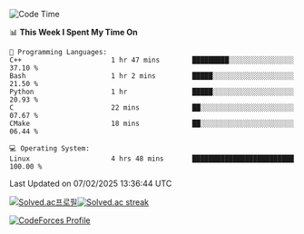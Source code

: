
<!--START_SECTION:waka-->
![Code Time](http://img.shields.io/badge/Code%20Time-3%2C737%20hrs%2010%20mins-blue)

📊 **This Week I Spent My Time On** 

```text
💬 Programming Languages: 
C++                      1 hr 47 mins        █████████░░░░░░░░░░░░░░░░   37.10 % 
Bash                     1 hr 2 mins         █████░░░░░░░░░░░░░░░░░░░░   21.50 % 
Python                   1 hr                █████░░░░░░░░░░░░░░░░░░░░   20.93 % 
C                        22 mins             ██░░░░░░░░░░░░░░░░░░░░░░░   07.67 % 
CMake                    18 mins             ██░░░░░░░░░░░░░░░░░░░░░░░   06.44 % 

💻 Operating System: 
Linux                    4 hrs 48 mins       █████████████████████████   100.00 % 
```


 Last Updated on 07/02/2025 13:36:44 UTC
<!--END_SECTION:waka-->


[![Solved.ac프로필](http://mazassumnida.wtf/api/generate_badge?boj=hckim96)](https://solved.ac/hckim96)[![Solved.ac streak](http://mazandi.herokuapp.com/api?handle=hckim96&theme=dark)](https://solved.ac/hckim96)


[![CodeForces Profile](https://cf.leed.at?id=hckim96)](https://codeforces.com/profile/hckim96)

